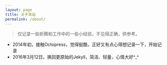 ```yaml
---
layout: page
title: 关于本站
permalink: /about/
---
```


> 仅记录一些折腾和工作中的一些小经验，不见得正确，供参考。

- 2014年初，接触Octopress，觉得挺酷，正好又有点心得想记录一下，开始记录
- 2016年3月12日，换回更原始的Jekyll，简洁、轻量，心情大好^_^

